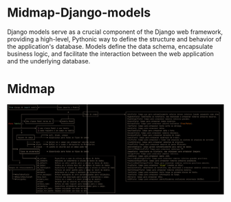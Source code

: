 # Midmap-Django-models
 Django models serve as a crucial component of the Django web framework, providing a high-level, Pythonic way to define the structure and behavior of the application's database. Models define the data schema, encapsulate business logic, and facilitate the interaction between the web application and the underlying database.

 #  Midmap
 
![Midmap](2024-01-06-181716_1308x544_scrot.png)
